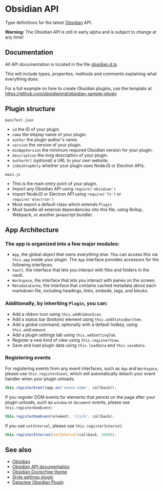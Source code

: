 # Obsidian API

Type definitions for the latest [Obsidian](https://obsidian.md) API.

**Warning:** The Obsidian API is still in early alpha and is subject to change at any time!

## Documentation

All API documentation is located in the file [obsidian.d.ts](obsidian.d.ts.md).

This will include types, properties, methods and comments explaining what everything does.

For a full example on how to create Obsidian plugins, use the template at https://github.com/obsidianmd/obsidian-sample-plugin 

## Plugin structure

`manifest.json`

- `id` the ID of your plugin.
- `name` the display name of your plugin.
- `author` the plugin author's name.
- `version` the version of your plugin.
- `minAppVersion` the minimum required Obsidian version for your plugin.
- `description` the long description of your plugin.
- `authorUrl` (optional) a URL to your own website.
- `isDesktopOnly` whether your plugin uses NodeJS or Electron APIs.

`main.js`

- This is the main entry point of your plugin.
- Import any Obsidian API using `require('obsidian')`
- Import NodeJS or Electron API using `require('fs')` or `require('electron')`
- Must export a default class which extends `Plugin`
- Must bundle all external dependencies into this file, using Rollup, Webpack, or another javascript bundler.

## App Architecture

### The app is organized into a few major modules:

- `App`, the global object that owns everything else. You can access this via `this.app` inside your plugin. The `App` interface provides accessors for the following interfaces.
- `Vault`, the interface that lets you interact with files and folders in the vault.
- `Workspace`, the interface that lets you interact with panes on the screen.
- `MetadataCache`, the interface that contains cached metadata about each markdown file, including headings, links, embeds, tags, and blocks.

### Additionally, by inheriting `Plugin`, you can:
- Add a ribbon icon using `this.addRibbonIcon`.
- Add a status bar (bottom) element using `this.addStatusBarItem`.
- Add a global command, optionally with a default hotkey, using `this.addCommand`.
- Add a plugin settings tab using `this.addSettingTab`.
- Register a new kind of view using `this.registerView`.
- Save and load plugin data using `this.loadData` and `this.saveData`.

### Registering events

For registering events from any event interfaces, such as `App` and `Workspace`, please use `this.registerEvent`, which will automatically detach your event handler when your plugin unloads:
```javascript
this.registerEvent(app.on('event-name', callback));
```

If you register DOM events for elements that persist on the page after your plugin unloads, such as `window` or `document` events, please use `this.registerDomEvent`:
```javascript
this.registerDomEvent(element, 'click', callback);
```

If you use `setInterval`, please use `this.registerInterval`:
```javascript
this.registerInterval(setInterval(callback, 1000));
```

## See also

- [Obsidian](obsidian.md)
- [Obsidian API documentation](obsidian.d.ts.md)
- [Obsidian Doctorfree theme](doctorfree-theme.md)
- [Style settings plugin](style-settings-plugin.md)
- [Dataview Obsidian Plugin](dataview.md)

